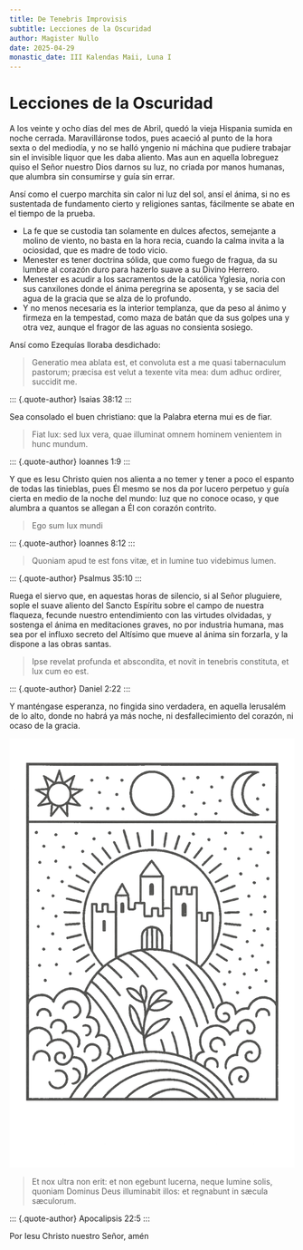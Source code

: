 ```yaml
---
title: De Tenebris Improvisis
subtitle: Lecciones de la Oscuridad
author: Magister Nullo
date: 2025-04-29
monastic_date: III Kalendas Maii, Luna I
---
```


# Lecciones de la Oscuridad

A los veinte y ocho días del mes de Abril, quedó la vieja Hispania sumida en noche cerrada. Maravilláronse todos, pues acaeció al punto de la hora sexta o del mediodía, y no se halló yngenio ni máchina que pudiere trabajar sin el invisible liquor que les daba aliento. Mas aun en aquella lobreguez quiso el Señor nuestro Dios darnos su luz, no criada por manos humanas, que alumbra sin consumirse y guía sin errar.

Ansí como el cuerpo marchita sin calor ni luz del sol, ansí el ánima, si no es sustentada de fundamento cierto y religiones santas, fácilmente se abate en el tiempo de la prueba.

- La fe que se custodia tan solamente en dulces afectos, semejante a molino de viento, no basta en la hora recia, cuando la calma invita a la ociosidad, que es madre de todo vicio.
- Menester es tener doctrina sólida, que como fuego de fragua, da su lumbre al corazón duro para hazerlo suave a su Divino Herrero.
- Menester es acudir a los sacramentos de la católica Yglesia, noria con sus canxilones donde el ánima peregrina se aposenta, y se sacia del agua de la gracia que se alza de lo profundo.
- Y no menos necesaria es la interior templanza, que da peso al ánimo y firmeza en la tempestad, como maza de batán que da sus golpes una y otra vez, aunque el fragor de las aguas no consienta sosiego.

Ansí como Ezequías lloraba desdichado:

> Generatio mea ablata est, et convoluta est a me quasi tabernaculum pastorum; præcisa est velut a texente vita mea: dum adhuc ordirer, succidit me.

::: {.quote-author}
Isaias 38:12
:::

Sea consolado el buen christiano: que la Palabra eterna mui es de fiar.

> Fiat lux: sed lux vera, quae illuminat omnem hominem venientem in hunc mundum.

::: {.quote-author}
Ioannes 1:9
:::

Y que es Iesu Christo quien nos alienta a no temer y tener a poco el espanto de todas las tinieblas, pues Él mesmo se nos da por lucero perpetuo y guía cierta en medio de la noche del mundo: luz que no conoce ocaso, y que alumbra a quantos se allegan a Él con corazón contrito.

> Ego sum lux mundi

::: {.quote-author}
Ioannes 8:12
:::

> Quoniam apud te est fons vitæ, et in lumine tuo videbimus lumen.

::: {.quote-author}
Psalmus 35:10
:::

Ruega el siervo que, en aquestas horas de silencio, si al Señor pluguiere, sople el suave aliento del Sancto Espíritu sobre el campo de nuestra flaqueza, fecunde nuestro entendimiento con las virtudes olvidadas, y sostenga el ánima en meditaciones graves, no por industria humana, mas sea por el influxo secreto del Altísimo que mueve al ánima sin forzarla, y la dispone a las obras santas.

> Ipse revelat profunda et abscondita, et novit in tenebris constituta, et lux cum eo est.

::: {.quote-author}
Daniel 2:22
:::

Y manténgase esperanza, no fingida sino verdadera, en aquella Ierusalém de lo alto, donde no habrá ya más noche, ni desfallecimiento del corazón, ni ocaso de la gracia.

![Sion Superna](/assets/imagines/sion-superna.png)

> Et nox ultra non erit: et non egebunt lucerna, neque lumine solis, quoniam Dominus Deus illuminabit illos: et regnabunt in sæcula sæculorum.

::: {.quote-author}
Apocalipsis 22:5
:::

Por Iesu Christo nuestro Señor, amén
